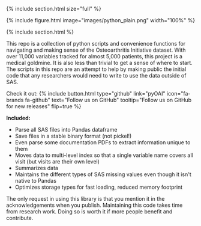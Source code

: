 ---
---
{% include section.html size="full" %}

{% include figure.html image="images/python_plain.png" width="100%" %}

{% include section.html %}

This repo is a collection of python scripts and convenience functions for navigating and making sense of the Osteoarthritis Initiative dataset. With over 11,000 variables tracked for almost 5,000 patients, this project is a medical goldmine. It is also less than trivial to get a sense of where to start. The scripts in this repo are an attempt to help by making public the initial code that any researchers would need to write to use the data outside of SAS.

Check it out: {%
  include button.html
  type="github"
  link="pyOAI"
  icon="fa-brands fa-github"
  text="Follow us on GitHub"
  tooltip="Follow us on GitHub for new releases"
  flip=true
%}

**Included:**
* Parse all SAS files into Pandas dataframe
* Save files in a stable binary format (not pickel!)
* Even parse some documentation PDFs to extract information unique to them
* Moves data to multi-level index so that a single variable name covers all visit (but visits are their own level)
* Summarizes data
* Maintains the different types of SAS missing values even though it isn't native to Pandas
* Optimizes storage types for fast loading, reduced memory footprint

The only request in using this library is that you mention it in the acknowledgements when you publish. Maintaining this code takes time from research work. Doing so is worth it if more people benefit and contribute.
